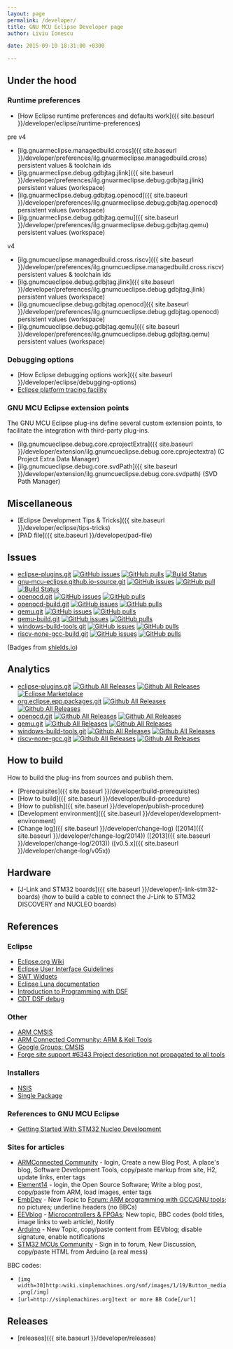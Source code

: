 ```yaml
---
layout: page
permalink: /developer/
title: GNU MCU Eclipse Developer page
author: Liviu Ionescu

date: 2015-09-10 18:31:00 +0300

---
```


## Under the hood

### Runtime preferences

* [How Eclipse runtime preferences and defaults work]({{ site.baseurl }}/developer/eclipse/runtime-preferences)

pre v4

* [ilg.gnuarmeclipse.managedbuild.cross]({{ site.baseurl }}/developer/preferences/ilg.gnuarmeclipse.managedbuild.cross) persistent values & toolchain ids
* [ilg.gnuarmeclipse.debug.gdbjtag.jlink]({{ site.baseurl }}/developer/preferences/ilg.gnuarmeclipse.debug.gdbjtag.jlink) persistent values (workspace)
* [ilg.gnuarmeclipse.debug.gdbjtag.openocd]({{ site.baseurl }}/developer/preferences/ilg.gnuarmeclipse.debug.gdbjtag.openocd) persistent values (workspace)
* [ilg.gnuarmeclipse.debug.gdbjtag.qemu]({{ site.baseurl }}/developer/preferences/ilg.gnuarmeclipse.debug.gdbjtag.qemu) persistent values (workspace)

v4

* [ilg.gnumcueclipse.managedbuild.cross.riscv]({{ site.baseurl }}/developer/preferences/ilg.gnumcueclipse.managedbuild.cross.riscv) persistent values & toolchain ids
* [ilg.gnumcueclipse.debug.gdbjtag.jlink]({{ site.baseurl }}/developer/preferences/ilg.gnumcueclipse.debug.gdbjtag.jlink) persistent values (workspace)
* [ilg.gnumcueclipse.debug.gdbjtag.openocd]({{ site.baseurl }}/developer/preferences/ilg.gnumcueclipse.debug.gdbjtag.openocd) persistent values (workspace)
* [ilg.gnumcueclipse.debug.gdbjtag.qemu]({{ site.baseurl }}/developer/preferences/ilg.gnumcueclipse.debug.gdbjtag.qemu) persistent values (workspace)

### Debugging options

* [How Eclipse debugging options work]({{ site.baseurl }}/developer/eclipse/debugging-options)
* [Eclipse platform tracing facility](https://wiki.eclipse.org/FAQ_How_do_I_use_the_platform_debug_tracing_facility)

### GNU MCU Eclipse extension points

The GNU MCU Eclipse plug-ins define several custom extension points, to facilitate the integration with third-party plug-ins.

* [ilg.gnumcueclipse.debug.core.cprojectExtra]({{ site.baseurl }}/developer/extension/ilg.gnumcueclipse.debug.core.cprojectextra) (C Project Extra Data Manager)
* [ilg.gnumcueclipse.debug.core.svdPath]({{ site.baseurl }}/developer/extension/ilg.gnumcueclipse.debug.core.svdpath) (SVD Path Manager)

## Miscellaneous

* [Eclipse Development Tips & Tricks]({{ site.baseurl }}/developer/eclipse/tips-tricks)
* [PAD file]({{ site.baseurl }}/developer/pad-file)

## Issues

* [eclipse-plugins.git](https://github.com/gnu-mcu-eclipse/eclipse-plugins/) [![GitHub issues](https://img.shields.io/github/issues/gnu-mcu-eclipse/eclipse-plugins.svg)](https://github.com/gnu-mcu-eclipse/eclipse-plugins/issues/) [![GitHub pulls](https://img.shields.io/github/issues-pr/gnu-mcu-eclipse/eclipse-plugins.svg)](https://github.com/gnu-mcu-eclipse/eclipse-plugins/pulls/) [![Build Status](https://travis-ci.org/gnu-mcu-eclipse/eclipse-plugins.svg?branch=develop)](https://travis-ci.org/gnu-mcu-eclipse/eclipse-plugins/) 
* [gnu-mcu-eclipse.github.io-source.git](https://github.com/gnu-mcu-eclipse/gnu-mcu-eclipse.github.io-source/) [![GitHub issues](https://img.shields.io/github/issues/gnu-mcu-eclipse/gnu-mcu-eclipse.github.io-source.svg)](https://github.com/gnu-mcu-eclipse/gnu-mcu-eclipse.github.io-source/issues/) [![GitHub pull](https://img.shields.io/github/issues-pr/gnu-mcu-eclipse/gnu-mcu-eclipse.github.io-source.svg)](https://github.com/gnu-mcu-eclipse/gnu-mcu-eclipse.github.io-source/pulls/) [![Build Status](https://travis-ci.org/gnu-mcu-eclipse/eclipse-plugins.svg?branch=develop)](https://github.com/gnu-mcu-eclipse/gnu-mcu-eclipse.github.io-source/issues/) 
* [openocd.git](https://github.com/gnu-mcu-eclipse/openocd/) [![GitHub issues](https://img.shields.io/github/issues/gnu-mcu-eclipse/openocd.svg)](https://github.com/gnu-mcu-eclipse/openocd/issues/) [![GitHub pulls](https://img.shields.io/github/issues-pr/gnu-mcu-eclipse/openocd.svg)](https://github.com/gnu-mcu-eclipse/openocd/pulls/)
* [openocd-build.git](https://github.com/gnu-mcu-eclipse/openocd-build/) [![GitHub issues](https://img.shields.io/github/issues/gnu-mcu-eclipse/openocd-build.svg)](https://github.com/gnu-mcu-eclipse/openocd-build/issues/) [![GitHub pulls](https://img.shields.io/github/issues-pr/gnu-mcu-eclipse/openocd-build.svg)](https://github.com/gnu-mcu-eclipse/openocd-build/pulls/)
* [qemu.git](https://github.com/gnu-mcu-eclipse/qemu/) [![GitHub issues](https://img.shields.io/github/issues/gnu-mcu-eclipse/qemu.svg)](https://github.com/gnu-mcu-eclipse/qemu/issues/) [![GitHub pulls](https://img.shields.io/github/issues-pr/gnu-mcu-eclipse/qemu.svg)](https://github.com/gnu-mcu-eclipse/qemu/pulls/)
* [qemu-build.git](https://github.com/gnu-mcu-eclipse/qemu-build/) [![GitHub issues](https://img.shields.io/github/issues/gnu-mcu-eclipse/qemu-build.svg)](https://github.com/gnu-mcu-eclipse/qemu-build/issues/) [![GitHub pulls](https://img.shields.io/github/issues-pr/gnu-mcu-eclipse/qemu-build.svg)](https://github.com/gnu-mcu-eclipse/qemu-build/pulls/)
* [windows-build-tools.git](https://github.com/gnu-mcu-eclipse/windows-build-tools/) [![GitHub issues](https://img.shields.io/github/issues/gnu-mcu-eclipse/windows-build-tools.svg)](https://github.com/gnu-mcu-eclipse/windows-build-tools/issues/) [![GitHub pulls](https://img.shields.io/github/issues-pr/gnu-mcu-eclipse/windows-build-tools.svg)](https://github.com/gnu-mcu-eclipse/windows-build-tools/pulls/)
* [riscv-none-gcc-build.git](https://github.com/gnu-mcu-eclipse/riscv-none-gcc-build/) [![GitHub issues](https://img.shields.io/github/issues/gnu-mcu-eclipse/riscv-none-gcc-build.svg)](https://github.com/gnu-mcu-eclipse/riscv-none-gcc-build/issues/) [![GitHub pulls](https://img.shields.io/github/issues-pr/gnu-mcu-eclipse/riscv-none-gcc-build.svg)](https://github.com/gnu-mcu-eclipse/riscv-none-gcc-build/pulls/)

(Badges from [shields.io](http://shields.io))

## Analytics

* [eclipse-plugins.git](https://github.com/gnu-mcu-eclipse/eclipse-plugins/) [![Github All Releases](https://img.shields.io/github/downloads/gnu-mcu-eclipse/eclipse-plugins/latest/total.svg)](https://github.com/gnu-mcu-eclipse/eclipse-plugins/releases/) [![Github All Releases](https://img.shields.io/github/downloads/gnu-mcu-eclipse/eclipse-plugins/total.svg)](https://github.com/gnu-mcu-eclipse/eclipse-plugins/releases/) [![Eclipse Marketplace](https://img.shields.io/eclipse-marketplace/dt/gnu-mcu-eclipse.svg?label=marketplace)](https://github.com/gnu-mcu-eclipse/eclipse-plugins/)
* [org.eclipse.epp.packages.git](https://github.com/gnu-mcu-eclipse/org.eclipse.epp.packages/) [![Github All Releases](https://img.shields.io/github/downloads/gnu-mcu-eclipse/org.eclipse.epp.packages/latest/total.svg)](https://github.com/gnu-mcu-eclipse/org.eclipse.epp.packages/releases/) [![Github All Releases](https://img.shields.io/github/downloads/gnu-mcu-eclipse/org.eclipse.epp.packages/total.svg)](https://github.com/gnu-mcu-eclipse/org.eclipse.epp.packages/releases/)
* [openocd.git](https://github.com/gnu-mcu-eclipse/openocd/) [![Github All Releases](https://img.shields.io/github/downloads/gnu-mcu-eclipse/openocd/latest/total.svg)](https://github.com/gnu-mcu-eclipse/openocd/releases/) [![Github All Releases](https://img.shields.io/github/downloads/gnu-mcu-eclipse/openocd/total.svg)](https://github.com/gnu-mcu-eclipse/openocd/releases/)
* [qemu.git](https://github.com/gnu-mcu-eclipse/qemu/) [![Github All Releases](https://img.shields.io/github/downloads/gnu-mcu-eclipse/qemu/latest/total.svg)](https://github.com/gnu-mcu-eclipse/qemu/releases/) [![Github All Releases](https://img.shields.io/github/downloads/gnu-mcu-eclipse/qemu/total.svg)](https://github.com/gnu-mcu-eclipse/qemu/releases/)
* [windows-build-tools.git](https://github.com/gnu-mcu-eclipse/windows-build-tools/) [![Github All Releases](https://img.shields.io/github/downloads/gnu-mcu-eclipse/windows-build-tools/latest/total.svg)](https://github.com/gnu-mcu-eclipse/windows-build-tools/releases/) [![Github All Releases](https://img.shields.io/github/downloads/gnu-mcu-eclipse/windows-build-tools/total.svg)](https://github.com/gnu-mcu-eclipse/windows-build-tools/releases/)
* [riscv-none-gcc.git](https://github.com/gnu-mcu-eclipse/riscv-none-gcc/) [![Github All Releases](https://img.shields.io/github/downloads/gnu-mcu-eclipse/riscv-none-gcc/latest/total.svg)](https://github.com/gnu-mcu-eclipse/riscv-none-gcc/releases/) [![Github All Releases](https://img.shields.io/github/downloads/gnu-mcu-eclipse/riscv-none-gcc/total.svg)](https://github.com/gnu-mcu-eclipse/riscv-none-gcc/releases/)

## How to build

How to build the plug-ins from sources and publish them.

* [Prerequisites]({{ site.baseurl }}/developer/build-prerequisites)
* [How to build]({{ site.baseurl }}/developer/build-procedure)
* [How to publish]({{ site.baseurl }}/developer/publish-procedure)
* [Development environment]({{ site.baseurl }}/developer/development-environment)
* [Change log]({{ site.baseurl }}/developer/change-log) ([2014]({{ site.baseurl }}/developer/change-log/2014)) ([2013]({{ site.baseurl }}/developer/change-log/2013)) ([v0.5.x]({{ site.baseurl }}/developer/change-log/v05x))

## Hardware

* [J-Link and STM32 boards]({{ site.baseurl }}/developer/j-link-stm32-boards) (how to build a cable to connect the J-Link to STM32 DISCOVERY and NUCLEO boards)

## References

### Eclipse

*   [Eclipse.org Wiki](http://wiki.eclipse.org/Main_Page)
*   [Eclipse User Interface Guidelines](http://wiki.eclipse.org/User_Interface_Guidelines)
*   [SWT Widgets](http://www.eclipse.org/swt/widgets/)
*   [Eclipse Luna documentation](http://help.eclipse.org/luna/index.jsp)
*   [Introduction to Programming with DSF](http://help.eclipse.org/luna/topic/org.eclipse.cdt.doc.isv/guide/dsf/intro/dsf_programming_intro.html)
*   [CDT DSF debug](http://wiki.eclipse.org/CDT/cdt-debug-dsf-gdb-extensibility)

### Other

*   [ARM CMSIS](http://www.keil.com/pack/doc/cmsis/General/html/index.html)
*   [ARM Connected Community: ARM & Keil Tools](http://community.arm.com/groups/tools/blog)
*   [Google Groups: CMSIS](https://groups.google.com/forum/#!forum/cmsis)
*   [Forge site support \#6343 Project description not propagated to all tools](https://sourceforge.net/p/forge/site-support/6343/)

### Installers

*   [NSIS](https://sourceforge.net/projects/nsis/)
*   [Single Package](http://blogs.msdn.com/b/windows_installer_team/archive/2009/09/02/authoring-a-single-package-for-per-user-or-per-machine-installation-context-in-windows-7.aspx)


### References to GNU MCU Eclipse

- [Getting Started With STM32 Nucleo Development](http://www.amazon.com/Getting-Started-STM32-Nucleo-Development-ebook/dp/B00WBU4BPW)

### Sites for articles

* [ARMConnected Community](https://community.arm.com/welcome) - login, Create a new Blog Post, A place's blog, Software Development Tools, copy/paste markup from site, H2, update links, enter tags
* [Element14](http://www.element14.com/community/groups/open-source-software) - login, the Open Source Software; Write a blog post, copy/paste from ARM, load images, enter tags
* [EmbDev](https://embdev.net/user/login) - New Topic to [Forum: ARM programming with GCC/GNU tools](https://embdev.net/forum/arm-gcc); no pictures; underline headers (no BBCs)
* [EEVblog](http://www.eevblog.com/forum/login/) - [Microcontrollers & FPGAs](http://www.eevblog.com/forum/microcontrollers/); New topic, BBC codes (bold titles, image links to web article), Notify
* [Arduino](http://stm32duino.com/viewforum.php?f=41) - New Topic, copy/paste content from EEVblog; disable signature, enable notifications
* [STM32 MCUs Community](https://community.st.com/community/stm32-community) - Sign in to forum, New Discussion, copy/paste HTML from Arduino (a real mess)

BBC codes:
- `[img width=30]http:⁄⁄wiki.simplemachines.org/smf/images/1/19/Button_media.png[/img]`
- `[url=http://simplemachines.org]text or more BB Code[/url]`

## Releases

* [releases]({{ site.baseurl }}/developer/releases)
